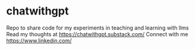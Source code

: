 # chatwithgpt
Repo to share code for my experiments in teaching and learning with llms
Read my thoughts at https://chatwithgpt.substack.com/ 
Connect with me [https://www.linkedin.com/ ](https://www.linkedin.com/in/vishalsachdev/)
